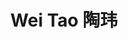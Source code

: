 ---
layout: page
title: Wei Tao 陶玮
description: Master's Student<br />硕士研究生<br />&nbsp;
img: /assets/img/tw.jpeg
bio: >
    Wei is a native of Huanggang, Hubei who grew up in Guilin, Guangxi. She graduated from the Biopharmaceutical Department of Huazhong University of Science and Technology with a bachelor's degree. Although she is a cross-professional, she is also working hard to become a person who can complete the project independently in the COmics Lab. She likes volleyball, swimming, playing piano, singing, novels with exciting plots and warm words, and two lovely puffs at home, Border Collie Pudding and Stray Dog (used to be) Dongdong.
bio_cn: >
    陶玮是个在广西桂林长大的湖北黄冈人。本科毕业于华中科技大学生物制药系，虽然是跨专业，但她也正在努力成为COmics Lab中能独立完成课题的人。她喜欢排球、游泳、弹琴、唱歌、情节扣人心弦文字温暖的小说、家里两只可爱的汪——边牧布丁和流浪犬东东。
email: 12133150@mail.sustech.edu.cn
importance: 31
category: Student
---